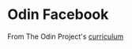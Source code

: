# Odin Facebook

From The Odin Project's [curriculum](https://www.theodinproject.com/lessons/final-project)
